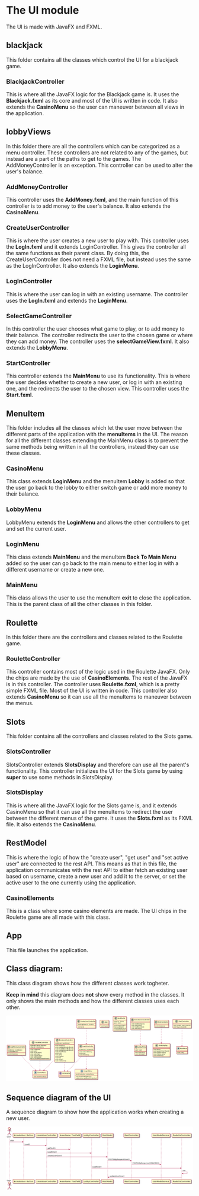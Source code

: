 # The UI module

The UI is made with JavaFX and FXML.

## blackjack

This folder contains all the classes which control the UI for a blackjack game.

### BlackjackController

This is where all the JavaFX logic for the Blackjack game is. It uses the **Blackjack.fxml** as its core and most of the UI is written in code. It also extends the **CasinoMenu** so the user can maneuver between all views in the application.

## lobbyViews

In this folder there are all the controllers which can be categorized as a menu controller. These controllers are not related to any of the games, but instead are a part of the paths to get to the games. The AddMoneyController is an exception. This controller can be used to alter the user's balance.

### AddMoneyController

This controller uses the **AddMoney.fxml**, and the main function of this controller is to add money to the user's balance. It also extends the **CasinoMenu**.

### CreateUserController

This is where the user creates a new user to play with. This controller uses the **LogIn.fxml** and it extends LoginController. This gives the controller all the same functions as their parent class. By doing this, the CreateUserController does not need a FXML file, but instead uses the same as the LogInController. It also extends the **LoginMenu**.

### LogInController

This is where the user can log in with an existing username. The controller uses the **LogIn.fxml** and extends the **LoginMenu**.

### SelectGameController

In this controller the user chooses what game to play, or to add money to their balance. The controller redirects the user to the chosen game or where they can add money. The controller uses the **selectGameView.fxml**. It also extends the **LobbyMenu**.

### StartController

This controller extends the **MainMenu** to use its functionality. This is where the user decides whether to create a new user, or log in with an existing one, and the redirects the user to the chosen view. This controller uses the **Start.fxml**.

## MenuItem

This folder includes all the classes which let the user move between the different parts of the application with the **menuItems** in the UI. The reason for all the different classes extending the MainMenu class is to prevent the same methods being written in all the controllers, instead they can use these classes.

### CasinoMenu

This class extends **LoginMenu** and the menuItem **Lobby** is added so that the user go back to the lobby to either switch game or add more money to their balance.

### LobbyMenu

LobbyMenu extends the **LoginMenu** and allows the other controllers to get and set the current user.

### LoginMenu

This class extends **MainMenu** and the menuItem **Back To Main Menu** added so the user can go back to the main menu to either log in with a different username or create a new one.

### MainMenu

This class allows the user to use the menuItem **exit** to close the application. This is the parent class of all the other classes in this folder.

## Roulette

In this folder there are the controllers and classes related to the Roulette game.

### RouletteController

This controller contains most of the logic used in the Roulette JavaFX. Only the chips are made by the use of **CasinoElements**. The rest of the JavaFX is in this controller. The controller uses **Roulette.fxml**, which is a pretty simple FXML file. Most of the UI is written in code. This controller also extends **CasinoMenu** so it can use all the menuItems to maneuver between the menus.


## Slots

This folder contains all the controllers and classes related to the Slots game.

### SlotsController

SlotsController extends **SlotsDisplay** and therefore can use all the parent's functionality. This controller initializes the UI for the Slots game by using **super** to use some methods in SlotsDisplay.

### SlotsDisplay

This is where all the JavaFX logic for the Slots game is, and it extends CasinoMenu so that it can use all the menuItems to redirect the user between the different menus of the game. It uses the **Slots.fxml** as its FXML file. It also extends the **CasinoMenu**.

## RestModel

This is where the logic of how the "create user", "get user" and "set active user" are connected to the rest API. This means as that in this file, the application communicates with the rest API to either fetch an existing user based on username, create a new user and add it to the server, or set the active user to the one currently using the application.

### CasinoElements

This is a class where some casino elements are made. The UI chips in the Roulette game are all made with this class.

## App

This file launches the application.

## Class diagram:

This class diagram shows how the different classes work togheter. 

**Keep in mind** this diagram does **not** show every method in the classes. It only shows the main methods and how the different classes uses each other. 

![class diagram](docs/Images/UIDiagram.png)

## Sequence diagram of the UI

A sequence diagram to show how the application works when creating a new user. 

![sequence](docs/Images/updatedSequence.png)
